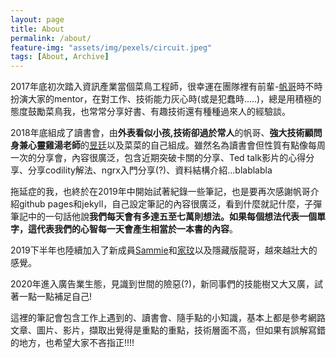```yaml
---
layout: page
title: About
permalink: /about/
feature-img: "assets/img/pexels/circuit.jpeg"
tags: [About, Archive]
---
```


2017年底初次踏入資訊產業當個菜鳥工程師，很幸運在團隊裡有前輩-[帆哥](https://josephjsf2.github.io/)時不時扮演大家的mentor，在對工作、技術能力灰心時(或是犯蠢時.....)，總是用積極的態度鼓勵菜鳥我，也常常分享好書、有趣技術還有種種過來人的經驗談。

2018年底組成了讀書會，由**外表看似小孩,技術卻過於常人**的帆哥、**強大技術顧問身兼心靈雞湯老師**的[昱廷](https://yuting3656.github.io/yutingblog/)以及菜菜的自己組成。雖然名為讀書會但性質有點像每周一次的分享會，內容很廣泛，包含近期突破卡關的分享、Ted talk影片的心得分享、分享codility解法、ngrx入門分享(?)、資料結構介紹...blablabla

拖延症的我，也終於在2019年中開始試著紀錄一些筆記，也是要再次感謝帆哥介紹github pages和jekyll，自己設定筆記的內容很廣泛，看到什麼就記什麼，子彈筆記中的一句話他說**我們每天會有多達五至七萬則想法。如果每個想法代表一個單字，這代表我們的心智每一天會產生相當於一本書的內容**。

2019下半年也陸續加入了新成員[Sammie](https://sammiehsieh.github.io/blog/)和[家玟](https://op30132.github.io/)以及隱藏版龍哥，越來越壯大的感覺。

2020年進入廣告業生態，見識到世間的險惡(?)，新同事們的技能樹又大又廣，試著一點一點補足自己!


這裡的筆記會包含工作上遇到的、讀書會、隨手點的小知識，基本上都是參考網路文章、圖片、影片，擷取出覺得是重點的重點，技術層面不高，但如果有誤解寫錯的地方，也希望大家不吝指正!!!! 













